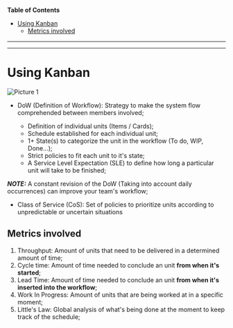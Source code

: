 **Table of Contents**

- [Using Kanban](#using-kanban)
  - [Metrics involved](#metrics-involved)

<div style="margin:1rem"></div>

---
---

<div style="margin:2rem"></div>



# Using Kanban

![Picture 1](https://i.imgur.com/HttFthi.jpg)

- DoW (Definition of Workflow): Strategy to make the system flow comprehended between members involved;

    - Definition of individual units (Items / Cards);
    - Schedule established for each individual unit;
    - 1+ State(s) to categorize the unit in the workflow (To do, WIP, Done...);
    - Strict policies to fit each unit to it's state;
    - A Service Level Expectation (SLE) to define how long a particular unit will take to be finished;

**_NOTE:_** A constant revision of the DoW (Taking into account daily occurrences) can improve your team's workflow;

- Class of Service (CoS): Set of policies to prioritize units according to unpredictable or uncertain situations

## Metrics involved

1. Throughput: Amount of units that need to be delivered in a determined amount of time;
2. Cycle time: Amount of time needed to conclude an unit **from when it's started**;
3. Lead Time: Amount of time needed to conclude an unit **from when it's inserted into the workflow**;
4. Work In Progress: Amount of units that are being worked at in a specific moment;
5. Little's Law: Global analysis of what's being done at the moment to keep track of the schedule;